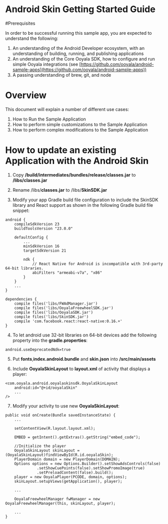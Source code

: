 # Android Skin Getting Started Guide

#Prerequisites

In order to be successful running this sample app, you are expected to understand the following:

  1. An understanding of the Android Developer ecosystem, with an understanding of building, running, and publishing applications
  2. An understanding of the Core Ooyala SDK, how to configure and run simple Ooyala integrations (see [https://github.com/ooyala/android-sample-apps](https://github.com/ooyala/android-sample-apps))
  3. A passing understanding of brew, git, and node

# Overview

This document will explain a number of different use cases:

1. How to Run the Sample Application
2. How to perform simple customizations to the Sample Application
3. How to perform complex modifications to the Sample Application

# How to update an existing Application with the Android Skin

1. Copy **<alice>/build/intermediates/bundles/release/classes.jar** to **<myapp>/libs/classes.jar**

2. Rename <myapp>/libs/**classes.jar** to <myapp>/libs/**SkinSDK.jar**

3. Modify your app Gradle build file configuration to include the SkinSDK library and React support as shown in the following Gradle build file snippet:

```
android {
    compileSdkVersion 23
    buildToolsVersion "23.0.0"

    defaultConfig {
        ...
        minSdkVersion 16
        targetSdkVersion 21
		
        ndk {
            // React Native for Android is incompatible with 3rd-party 64-bit libraries.
            abiFilters "armeabi-v7a", "x86"
        }
    }
    ...
}

dependencies {
    compile files('libs/FWAdManager.jar')
    compile files('libs/OoyalaFreewheelSDK.jar')
    compile files('libs/OoyalaSDK.jar')
    compile files('libs/SkinSDK.jar')
    compile 'com.facebook.react:react-native:0.16.+'
}
```

4. To let android use 32-bit libraries on 64-bit devices add the following property into the **gradle.properties**:
```
android.useDeprecatedNdk=true
```



5. Put **fonts**,**index.android.bundle** and **skin.json** into **<myapp>/src/main/assets**

6. Include **OoyalaSkinLayout** to **layout.xml** of activity that displays a player:

```
<com.ooyala.android.ooyalaskinsdk.OoyalaSkinLayout
    android:id="@+id/ooyalaSkin"
	...
/>
```

7. Modify your activity to use new **OoyalaSkinLayout**:
```
public void onCreate(Bundle savedInstanceState) {
    ...
    
    setContentView(R.layout.layout.xml);

    EMBED = getIntent().getExtras().getString("embed_code");

    //Initialize the player
    OoyalaSkinLayout skinLayout = (OoyalaSkinLayout)findViewById(R.id.ooyalaSkin);
    PlayerDomain domain = new PlayerDomain(DOMAIN);
    Options options = new Options.Builder().setShowAdsControls(false)
              .setShowCuePoints(false).setShowPromoImage(true)
              .setPreloadContent(false).build();
    player = new OoyalaPlayer(PCODE, domain, options);
    skinLayout.setupViews(getApplication(), player);
	
    ...

    OoyalaFreewheelManager fwManager = new OoyalaFreewheelManager(this, skinLayout, player);
	
	...
}
```

